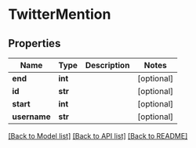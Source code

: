 # TwitterMention

## Properties
Name | Type | Description | Notes
------------ | ------------- | ------------- | -------------
**end** | **int** |  | [optional] 
**id** | **str** |  | [optional] 
**start** | **int** |  | [optional] 
**username** | **str** |  | [optional] 

[[Back to Model list]](../README.md#documentation-for-models) [[Back to API list]](../README.md#documentation-for-api-endpoints) [[Back to README]](../README.md)

